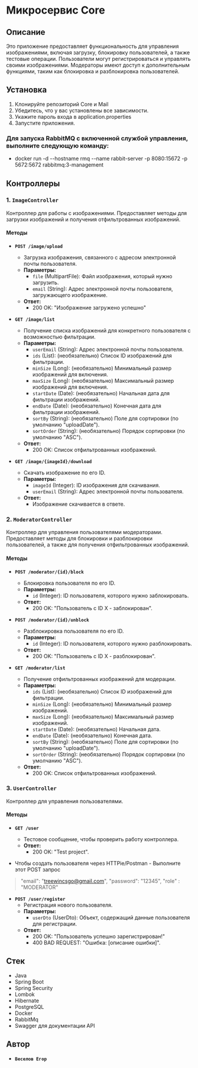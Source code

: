 # Микросервис Core

## Описание

Это приложение предоставляет функциональность для управления изображениями, включая загрузку, блокировку пользователей, а также тестовые операции. Пользователи могут регистрироваться и управлять своими изображениями. Модераторы имеют доступ к дополнительным функциями, таким как блокировка и разблокировка пользователей.

## Установка

1. Клонируйте репозиторий Core и Mail
2. Убедитесь, что у вас установлены все зависимости.
3. Укажите пароль входа в application.properties
4. Запустите приложения.
   

### Для запуска RabbitMQ с включенной службой управления, выполните следующую команду:

- docker run -d --hostname rmq --name rabbit-server -p 8080:15672 -p 5672:5672 rabbitmq:3-management


## Контроллеры

### 1. `ImageController`

Контроллер для работы с изображениями. Предоставляет методы для загрузки изображений и получения отфильтрованных изображений.

#### Методы

- **`POST /image/upload`**
    - Загрузка изображения, связанного с адресом электронной почты пользователя.
    - **Параметры:**
        - `file` (MultipartFile): Файл изображения, который нужно загрузить.
        - `email` (String): Адрес электронной почты пользователя, загружающего изображение.
    - **Ответ:**
        - 200 OK: "Изображение загружено успешно"

- **`GET /image/list`**
    - Получение списка изображений для конкретного пользователя с возможностью фильтрации.
    - **Параметры:**
        - `userEmail` (String): Адрес электронной почты пользователя.
        - `ids` (List<Integer>): (необязательно) Список ID изображений для фильтрации.
        - `minSize` (Long): (необязательно) Минимальный размер изображений для включения.
        - `maxSize` (Long): (необязательно) Максимальный размер изображений для включения.
        - `startDate` (Date): (необязательно) Начальная дата для фильтрации изображений.
        - `endDate` (Date): (необязательно) Конечная дата для фильтрации изображений.
        - `sortBy` (String): (необязательно) Поле для сортировки (по умолчанию "uploadDate").
        - `sortOrder` (String): (необязательно) Порядок сортировки (по умолчанию "ASC").
    - **Ответ:**
        - 200 OK: Список отфильтрованных изображений.

- **`GET /image/{imageId}/download`**
    - Скачать изображение по его ID.
    - **Параметры:**
        - `imageId` (Integer): ID изображения для скачивания.
        - `userEmail` (String): Адрес электронной почты пользователя.
    - **Ответ:**
        - Изображение скачивается в ответе.

### 2. `ModeratorController`

Контроллер для управления пользователями модераторами. Предоставляет методы для блокировки и разблокировки пользователей, а также для получения отфильтрованных изображений.

#### Методы

- **`POST /moderator/{id}/block`**
    - Блокировка пользователя по его ID.
    - **Параметры:**
        - `id` (Integer): ID пользователя, которого нужно заблокировать.
    - **Ответ:**
        - 200 OK: "Пользователь с ID X - заблокирован".

- **`POST /moderator/{id}/unblock`**
    - Разблокировка пользователя по его ID.
    - **Параметры:**
        - `id` (Integer): ID пользователя, которого нужно разблокировать.
    - **Ответ:**
        - 200 OK: "Пользователь с ID X - разблокирован".

- **`GET /moderator/list`**
    - Получение отфильтрованных изображений для модерации.
    - **Параметры:**
        - `ids` (List<Integer>): (необязательно) Список ID изображений для фильтрации.
        - `minSize` (Long): (необязательно) Минимальный размер изображений.
        - `maxSize` (Long): (необязательно) Максимальный размер изображений.
        - `startDate` (Date): (необязательно) Начальная дата.
        - `endDate` (Date): (необязательно) Конечная дата.
        - `sortBy` (String): (необязательно) Поле для сортировки (по умолчанию "uploadDate").
        - `sortOrder` (String): (необязательно) Порядок сортировки (по умолчанию "ASC").
    - **Ответ:**
        - 200 OK: Список отфильтрованных изображений.

### 3. `UserController`

Контроллер для управления пользователями.

#### Методы

- **`GET /user`**
    - Тестовое сообщение, чтобы проверить работу контроллера.
    - **Ответ:**
        - 200 OK: "Test project".

- Чтобы создать пользователя через HTTPie/Postman - Выполните этот POST запрос

>"email": "treewincsgo@gmail.com",
"password": "12345",
"role" : "MODERATOR"

- **`POST /user/register`**
    - Регистрация нового пользователя.
    - **Параметры:**
        - `userDto` (UserDto): Объект, содержащий данные пользователя для регистрации.
    - **Ответ:**
        - 200 OK: "Пользователь успешно зарегистрирован!"
        - 400 BAD REQUEST: "Ошибка: [описание ошибки]".


## Стек

- Java
- Spring Boot
- Spring Security
- Lombok
- Hibernate
- PostgreSQL
- Docker
- RabbitMq
- Swagger для документации API
## Автор

- **`Веселов Егор`**
